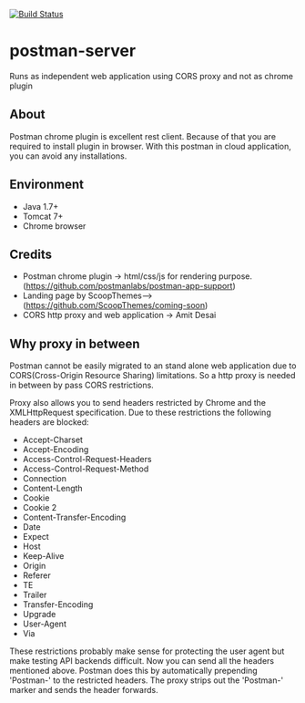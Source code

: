 [![Build Status](https://travis-ci.org/amitdesai03/postman-server.svg)](https://travis-ci.org/amitdesai03/postman-server)

# postman-server
Runs as independent web application using CORS proxy and not as chrome plugin

## About
Postman chrome plugin is excellent rest client. 
Because of that you are required to install plugin in browser.
With this postman in cloud application, you can avoid any installations.

## Environment
- Java 1.7+
- Tomcat 7+
- Chrome browser

## Credits
- Postman chrome plugin -> html/css/js for rendering purpose. (https://github.com/postmanlabs/postman-app-support)
- Landing page by ScoopThemes--> (https://github.com/ScoopThemes/coming-soon)
- CORS http proxy and web application -> Amit Desai

## Why proxy in between
Postman cannot be easily migrated to an stand alone web application due to CORS(Cross-Origin Resource Sharing) limitations.
So a http proxy is needed in between by pass CORS restrictions.

Proxy also allows you to send headers restricted by Chrome and the XMLHttpRequest specification. Due to these restrictions the following headers are blocked:

- Accept-Charset
- Accept-Encoding
- Access-Control-Request-Headers
- Access-Control-Request-Method
- Connection
- Content-Length
- Cookie
- Cookie 2
- Content-Transfer-Encoding
- Date
- Expect
- Host
- Keep-Alive
- Origin
- Referer
- TE
- Trailer
- Transfer-Encoding
- Upgrade
- User-Agent
- Via

These restrictions probably make sense for protecting the user agent but make testing API backends difficult.
Now you can send all the headers mentioned above. Postman does this by automatically prepending 'Postman-' to the restricted headers. The proxy strips out the 'Postman-' marker and sends the header forwards.
